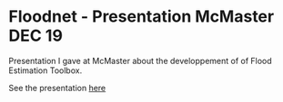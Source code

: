 # Floodnet - Presentation McMaster DEC 19
Presentation I gave at McMaster about the developpement of of Flood Estimation Toolbox. 


See the presentation [here](http://htmlpreview.github.io/?https://github.com/martindurocher/presentation_McMaster_dec19/blob/master/Rmd/presentation_mcmaster_dec19.html) 


